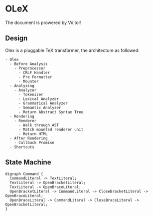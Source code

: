 # OLeX

The document is prowered by Vditor!

## Design

Olex is a pluggable TeX transformer, the architecture as followed:

```mindmap
- Olex
  - Before Analysis
    - Preprocessor
      - CRLF Handler
      - Pre Formatter
      - Mounter
  - Analyzing
    - Analyzer
      - Tokenizer
      - Lexical Analyzer
      - Grammatical Analyzer
      - Semantic Analyzer
      - Return Abstract Syntax Tree
  - Rendering
    - Renderer
      - Walk through AST
      - Match mounted renderer unit
      - Return HTML
  - After Rendering
    - Callback Promise
  - Shortcuts
```

## State Machine

```graphviz
digraph Command {
  CommandLiteral -> TextLiteral;
  TextLiteral -> OpenBracketLiteral;
  TextLiteral -> OpenBraceLiteral;
  OpenBracketLiteral -> CommandLiteral -> CloseBracketLiteral -> OpenBraceLiteral;
  OpenBraceLiteral -> CommandLiteral -> CloseBraceLiteral -> OpenBracketLiteral;
}
```
